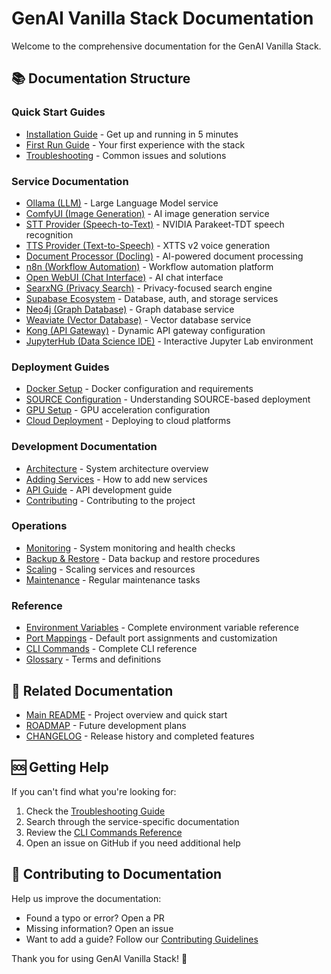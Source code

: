 # GenAI Vanilla Stack Documentation

Welcome to the comprehensive documentation for the GenAI Vanilla Stack.

## 📚 Documentation Structure

### Quick Start Guides
- [Installation Guide](quick-start/installation.md) - Get up and running in 5 minutes
- [First Run Guide](quick-start/first-run.md) - Your first experience with the stack
- [Troubleshooting](quick-start/troubleshooting.md) - Common issues and solutions

### Service Documentation
- [Ollama (LLM)](services/ollama.md) - Large Language Model service
- [ComfyUI (Image Generation)](services/comfyui.md) - AI image generation service
- [STT Provider (Speech-to-Text)](services/stt-provider.md) - NVIDIA Parakeet-TDT speech recognition
- [TTS Provider (Text-to-Speech)](services/tts-provider.md) - XTTS v2 voice generation
- [Document Processor (Docling)](services/doc-processor.md) - AI-powered document processing
- [n8n (Workflow Automation)](services/n8n.md) - Workflow automation platform
- [Open WebUI (Chat Interface)](services/openwebui.md) - AI chat interface
- [SearxNG (Privacy Search)](services/searxng.md) - Privacy-focused search engine
- [Supabase Ecosystem](services/supabase.md) - Database, auth, and storage services
- [Neo4j (Graph Database)](services/neo4j.md) - Graph database service
- [Weaviate (Vector Database)](services/weaviate.md) - Vector database service
- [Kong (API Gateway)](services/kong.md) - Dynamic API gateway configuration
- [JupyterHub (Data Science IDE)](services/jupyterhub.md) - Interactive Jupyter Lab environment

### Deployment Guides
- [Docker Setup](deployment/docker-setup.md) - Docker configuration and requirements
- [SOURCE Configuration](deployment/source-configuration.md) - Understanding SOURCE-based deployment
- [GPU Setup](deployment/gpu-setup.md) - GPU acceleration configuration
- [Cloud Deployment](deployment/cloud-deployment.md) - Deploying to cloud platforms

### Development Documentation
- [Architecture](development/architecture.md) - System architecture overview
- [Adding Services](development/adding-services.md) - How to add new services
- [API Guide](development/api-guide.md) - API development guide
- [Contributing](development/contributing.md) - Contributing to the project

### Operations
- [Monitoring](operations/monitoring.md) - System monitoring and health checks
- [Backup & Restore](operations/backup-restore.md) - Data backup and restore procedures
- [Scaling](operations/scaling.md) - Scaling services and resources
- [Maintenance](operations/maintenance.md) - Regular maintenance tasks

### Reference
- [Environment Variables](reference/environment-variables.md) - Complete environment variable reference
- [Port Mappings](reference/port-mappings.md) - Default port assignments and customization
- [CLI Commands](reference/cli-commands.md) - Complete CLI reference
- [Glossary](reference/glossary.md) - Terms and definitions

## 🔗 Related Documentation

- [Main README](../README.md) - Project overview and quick start
- [ROADMAP](ROADMAP.md) - Future development plans
- [CHANGELOG](CHANGELOG.md) - Release history and completed features

## 🆘 Getting Help

If you can't find what you're looking for:

1. Check the [Troubleshooting Guide](quick-start/troubleshooting.md)
2. Search through the service-specific documentation
3. Review the [CLI Commands Reference](reference/cli-commands.md)
4. Open an issue on GitHub if you need additional help

## 📝 Contributing to Documentation

Help us improve the documentation:

- Found a typo or error? Open a PR
- Missing information? Open an issue
- Want to add a guide? Follow our [Contributing Guidelines](development/contributing.md)

Thank you for using GenAI Vanilla Stack! 🚀